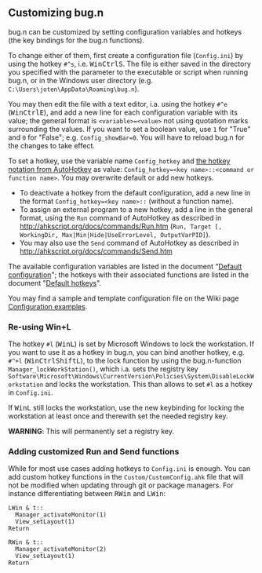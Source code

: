 ## Customizing bug.n

bug.n can be customized by setting configuration variables and hotkeys (the key
bindings for the bug.n functions).

To change either of them, first create a configuration file (`Config.ini`) by
using the hotkey `#^s`, i.e. <kbd>Win</kbd><kbd>Ctrl</kbd><kbd>S</kbd>. The
file is either saved in the directory you specified with the parameter to the
executable or script when running bug.n, or in the Windows user directory
(e.g. `C:\Users\joten\AppData\Roaming\bug.n`).

You may then edit the file with a text editor, i.a. using the hotkey `#^e`
(<kbd>Win</kbd><kbd>Ctrl</kbd><kbd>E</kbd>), and add a new line for each
configuration variable with its value; the general format is
`<variable>=<value>` not using quotation marks surrounding the values.
If you want to set a boolean value, use `1` for "True" and `0` for "False";
e.g. `Config_showBar=0`. You will have to reload bug.n for the changes to take
effect.

To set a hotkey, use the variable name `Config_hotkey` and [the hotkey notation
from AutoHotkey](http://ahkscript.org/docs/Hotkeys.htm) as value:
`Config_hotkey=<key name>::<command or function name>`.
You may overwrite default or add new hotkeys.
* To deactivate a hotkey from the default configuration, add a new line in the
format `Config_hotkey=<key name>::` (without a function name).
* To assign an external program to a new hotkey, add a line in the general
format, using the `Run` command of AutoHotkey as described in
http://ahkscript.org/docs/commands/Run.htm (`Run, Target [, WorkingDir,
Max|Min|Hide|UseErrorLevel, OutputVarPID]`).
* You may also use the `Send` command of AutoHotkey as described in
http://ahkscript.org/docs/commands/Send.htm

The available configuration variables are listed in the document
"[Default configuration](./Default_configuration.md)"; the hotkeys with their
associated functions are listed in the document
"[Default hotkeys](./Default_hotkeys.md)".

You may find a sample and template configuration file on the Wiki page
[Configuration examples](https://github.com/fuhsjr00/bug.n/wiki/Configuration-examples).

### Re-using Win+L

The hotkey `#l` (<kbd>Win</kbd><kbd>L</kbd>) is set by Microsoft Windows to
lock the workstation. If you want to use it as a hotkey in bug.n, you can bind
another hotkey, e.g. `#^+l`
(<kbd>Win</kbd><kbd>Ctrl</kbd><kbd>Shift</kbd><kbd>L</kbd>), to the lock
function by using the bug.n-function `Manager_lockWorkStation()`, which i.a.
sets the registry key
`Software\Microsoft\Windows\CurrentVersion\Policies\System\DisableLockWorkstation`
and locks the workstation. This than allows to set `#l` as a hotkey in
`Config.ini`.

If <kbd>Win</kbd><kbd>L</kbd> still locks the workstation, use the new
keybinding for locking the workstation at least once and therewith set the
needed registry key.

**WARNING**: This will permanently set a registry key.

### Adding customized Run and Send functions

While for most use cases adding hotkeys to `Config.ini` is enough. You can add custom hotkey functions in the `Custom/CustomConfig.ahk` file that will not be modified when updating through git or package managers. For instance differentiating between <kbd>RWin</kbd> and <kbd>LWin</kbd>:
```
LWin & t::
  Manager_activateMonitor(1)
  View_setLayout(1)
Return

RWin & t::
  Manager_activateMonitor(2)
  View_setLayout(1)
Return
```
